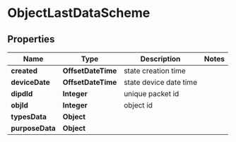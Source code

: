 

# ObjectLastDataScheme


## Properties

| Name | Type | Description | Notes |
|------------ | ------------- | ------------- | -------------|
|**created** | **OffsetDateTime** | state creation time |  |
|**deviceDate** | **OffsetDateTime** | state device date time |  |
|**dipdId** | **Integer** | unique packet id |  |
|**objId** | **Integer** | object id |  |
|**typesData** | **Object** |  |  |
|**purposeData** | **Object** |  |  |



